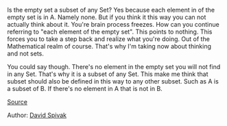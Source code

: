 Is the empty set a subset of any Set? Yes because each element in of the empty set is in A. Namely none. But if you think it this way you can not actually think about it. You're brain process freezes. How can you continue referring to "each element of the empty set". This points to nothing. This forces you to take a step back and realize what you're doing. Out of the Mathematical realm of course. That's why I'm taking now about thinking and not sets. 

You could say though. There's no element in the empty set you will not find in any Set. That's why it is a subset of any Set. This make me think that subset should also be defined in this way to any other subset.  Such as A is a subset of B. If there's no element in A that is not in B.

[Source](https://youtu.be/UusLtx9fIjs?t=1237)

Author: [David Spivak](authors/david_spivak.md)